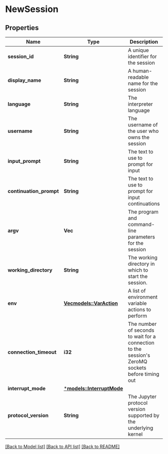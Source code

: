 # NewSession

## Properties
Name | Type | Description | Notes
------------ | ------------- | ------------- | -------------
**session_id** | **String** | A unique identifier for the session | 
**display_name** | **String** | A human-readable name for the session | 
**language** | **String** | The interpreter language | 
**username** | **String** | The username of the user who owns the session | 
**input_prompt** | **String** | The text to use to prompt for input | 
**continuation_prompt** | **String** | The text to use to prompt for input continuations | 
**argv** | **Vec<String>** | The program and command-line parameters for the session | 
**working_directory** | **String** | The working directory in which to start the session. | 
**env** | [**Vec<models::VarAction>**](varAction.md) | A list of environment variable actions to perform | 
**connection_timeout** | **i32** | The number of seconds to wait for a connection to the session's ZeroMQ sockets before timing out | [optional] [default to Some(30)]
**interrupt_mode** | [***models::InterruptMode**](interrupt_mode.md) |  | 
**protocol_version** | **String** | The Jupyter protocol version supported by the underlying kernel | [optional] [default to Some("5.3".to_string())]

[[Back to Model list]](../README.md#documentation-for-models) [[Back to API list]](../README.md#documentation-for-api-endpoints) [[Back to README]](../README.md)


